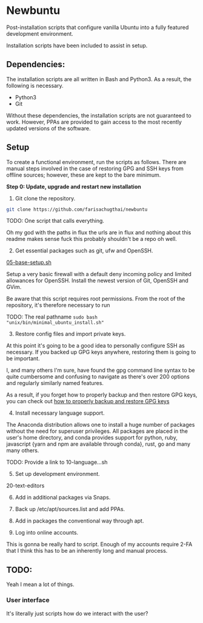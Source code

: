 # Newbuntu

Post-installation scripts that configure vanilla Ubuntu into a fully featured development environment.

Installation scripts have been included to assist in setup.

## Dependencies:

The installation scripts are all written in Bash and Python3.
As a result, the following is necessary.

- Python3
- Git

Without these dependencies, the installation scripts are not guaranteed to work.
However, PPAs are provided to gain access to the most recently updated versions
of the software.

## Setup

To create a functional environment, run the scripts as follows.
There are manual steps involved in the case of restoring GPG and SSH keys from
offline sources; however, these are kept to the bare minimum.

**Step 0: Update, upgrade and restart new installation**

1. Git clone the repository.

```bash
git clone https://github.com/farisachugthai/newbuntu
```

TODO: One script that calls everything.

Oh my god with the paths in flux the urls are in flux and nothing about this readme makes sense fuck this probably shouldn't be  a repo oh well.

2. Get essential packages such as git, ufw and OpenSSH.

[05-base-setup.sh](https://github.com/farisachugthai/newbuntu/blob/master/NewParrot/05-base-setup.sh)

Setup a very basic firewall with a default deny incoming policy and limited
allowances for OpenSSH. Install the newest version of Git, OpenSSH and GVim.

Be aware that this script requires root permissions. From the root of the repository, it's therefore necessary to run

TODO: The real pathname
` sudo bash "unix/bin/minimal_ubuntu_install.sh" `

3. Restore config files and import private keys.

At this point it's going to be a good idea to personally configure SSH as
necessary. If you backed up GPG keys anywhere, restoring them is going to be important.

I, and many others I'm sure, have found the gpg command line syntax to be
quite cumbersome and confusing to navigate as there's over 200 options and regularly
similarly named features.

As a result, if you forget how to properly backup and then restore GPG keys,
you can check out [how to properly backup and restore GPG keys](a-gist-you-wrote%20pornhub%20&ampersan.github.com)

4. Install necessary language support.

The Anaconda distribution allows one to install a huge number of packages
without the need for superuser privileges. All packages are placed in the
user's home directory, and conda provides support for python, ruby, javascript
{yarn and npm are available through conda}, rust, go and many many others.

TODO: Provide a link to 10-language...sh

5. Set up development environment.

20-text-editors

6. Add in additional packages via Snaps.

7. Back up /etc/apt/sources.list and add PPAs.

8. Add in packages the conventional way through apt.

9. Log into online accounts.

This is gonna be really hard to script. Enough of my accounts require 2-FA that
I think this has to be an inherently long and manual process.


## TODO:

Yeah I mean a lot of things.

### User interface

It's literally just scripts how do we interact with the user?
